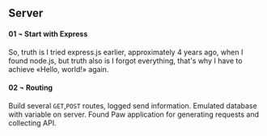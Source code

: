 ## Server

#### 01 ¬ Start with Express

So, truth is I tried express.js earlier, approximately 4 years ago, when I found node.js, but truth also is I forgot everything, that's why I have to achieve «Hello, world!» again.

#### 02 ¬ Routing

Build several `GET`,`POST` routes, logged send information. Emulated database with variable on server. Found Paw application for generating requests and collecting API.
